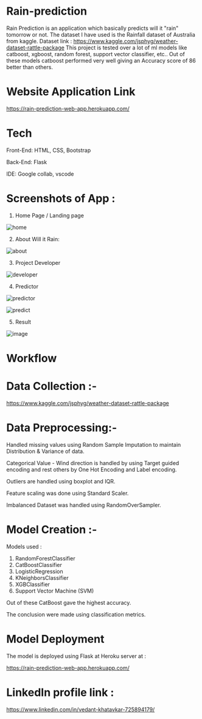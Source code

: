 # Rain-prediction

Rain Prediction is an application which basically predicts will it "rain" tomorrow or not. The dataset I have used is the Rainfall dataset of Australia from kaggle.
Dataset link : https://www.kaggle.com/jsphyg/weather-dataset-rattle-package This project is tested over a lot of ml models like catboost, xgboost, random forest, support vector classifier, etc.. Out of these models catboost performed very well giving an Accuracy score of 86 better than others.

# Website Application Link 
https://rain-prediction-web-app.herokuapp.com/

# Tech
Front-End: HTML, CSS, Bootstrap

Back-End: Flask

IDE: Google collab, vscode

# Screenshots of App :
1. Home Page / Landing page

![home](https://user-images.githubusercontent.com/68839745/127016988-5c16d113-1259-471e-962c-348f0aba10ee.PNG)

2. About Will it Rain:

![about](https://user-images.githubusercontent.com/68839745/127017435-9467562b-0c70-4bed-b26f-dd28cde2ef11.PNG)

3. Project Developer 

![developer](https://user-images.githubusercontent.com/68839745/127017761-7bd704d7-5802-4987-8871-86dbe9c70a10.PNG)

4. Predictor

![predictor](https://user-images.githubusercontent.com/68839745/127017951-ebb65858-f15b-447b-9c39-8cbe501383c8.PNG)

![predict](https://user-images.githubusercontent.com/68839745/127018338-32af3b59-3a9d-4018-a3c8-cea5ac7f09f1.PNG)

5. Result 

![image](https://user-images.githubusercontent.com/68839745/127018580-227533c8-336e-498c-9582-a68ee759185e.png)

# Workflow

# Data Collection :- 
https://www.kaggle.com/jsphyg/weather-dataset-rattle-package

# Data Preprocessing:-

Handled missing values using Random Sample Imputation to maintain Distribution & Variance of data.

Categorical Value - Wind direction is handled by using Target guided encoding and rest others by One Hot Encoding and Label encoding.

Outliers are handled using boxplot and IQR.

Feature scaling was done using Standard Scaler.

Imbalanced Dataset was handled using RandomOverSampler.

# Model Creation :-

Models used :

1. RandomForestClassifier
2. CatBoostClassifier
3. LogisticRegression
4. KNeighborsClassifier
5. XGBClassifier
6. Support Vector Machine (SVM)

Out of these CatBoost gave the highest accuracy.

The conclusion were made using classification metrics.

# Model Deployment

The model is deployed using Flask at Heroku server at :

https://rain-prediction-web-app.herokuapp.com/

# LinkedIn profile link :

https://www.linkedin.com/in/vedant-khatavkar-725894179/
